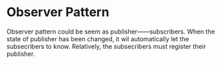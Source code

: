 # Observer Pattern
Observer pattern could be seem as publisher——subscribers. When the state of publisher has been changed, it wil automatically let the subsecribers to know. Relatively, the subsecribers must register their publisher.
